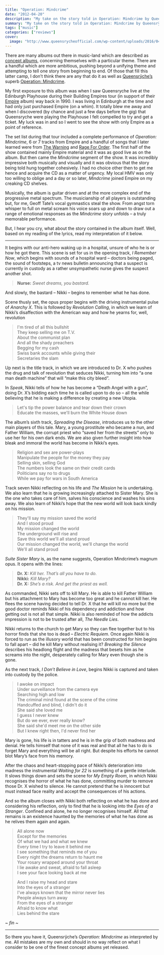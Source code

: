 ```yaml
---
title: "Operation: Mindcrime"
date: "2012-04-20"
description: "My take on the story told in Operation: Mindcrime by Queensrÿche."
summary: "My take on the story told in Operation: Mindcrime by Queensrÿche."
tags: ["music"]
categories: ["reviews"]
cover:
  image: "http://www.queensrycheofficial.com/wp-content/uploads/2016/04/Operation-Mindcrime.jpg"
---
```


There are many albums out there in music-land which are described as [concept albums](http://en.wikipedia.org/wiki/Concept_album), concerning themselves with a particular theme. There are a handful which are more ambitious, pushing beyond a unifying theme and attempting to tell one story from beginning to end. Of those that fill this latter camp, I don’t think there are any that do it as well as [Queensrÿche’s](http://www.queensrycheofficial.com/) superb [Operation: Mindcrime](http://en.wikipedia.org/wiki/Operation:_Mindcrime).

My first exposure to this album was when I saw Queensryche live at the Edinburgh Playhouse during their Building Empires tour (in support of their [Empire](http://www.queensrycheofficial.com/music/empire/) album) way back in 1990. I was living in Edinburgh at the time and had only just purchased Empire (on a whim). It totally blew me away and when I discovered (by chance and just a few days before the gig) that Queensryche were playing the Playhouse I felt compelled to try and get a ticket. My luck was in and so I went to see the show with only Empire as a point of reference.

The set list during that tour included a complete performance of *Operation: Mindcrime*, 6 or 7 tracks from Empire and a handful of songs that I later learned were from [The Warning](http://www.queensrycheofficial.com/music/the-warning/) and [Rage For Order](http://www.queensrycheofficial.com/music/rage-for-order/). The first half of the show contained mainly Empire material and it was as good live as on the album. But then came the *Mindcrime* segment of the show. It was incredibly impressive both musically and visually and it was obvious that the story being told hung together cohesively. I had no choice other then to get me hence and acquire the CD as a matter of urgency. My local HMV was only too willing to oblige and a day or so later, *Mindcrime* joined Empire on my creaking CD shelves.

Musically, the album is guitar driven and at the more complex end of the progressive metal spectrum. The musicianship of all players is outstanding but, for me, Geoff Tate’s vocal gymnastics steal the show. From angst torn whisper to full on metal scream his voice soars up and down to draw out a range of emotional responses as the *Mindcrime* story unfolds – a truly memorable performance.

But, I hear you cry, what about the story contained in the album itself. Well, based on my reading of the lyrics, read my interpretation of it below.

***

It begins with our anti-hero waking up in a hospital, unsure of who he is or how he got there. This scene is set for us in the opening track, *I Remember Now*, which begins with sounds of a hospital ward – doctors being paged, the sound of footsteps, a tv news bulletin announcing that a suspect is currently in custody as a rather unsympathetic nurse gives the suspect another shot.

> **Nurse:** *Sweet dreams, you bastard.*

And slowly, the bastard – Nikki – begins to remember what he has done.

Scene thusly set, the opus proper begins with the driving instrumental pulse of *Anarchy X*. This is followed by *Revolution Calling*, in which we learn of Nikki’s disaffection with the American way and how he yearns for, well, revolution

> I'm tired of all this bullshit  
> They keep selling me on T.V.  
> About the communist plan  
> And all the shady preachers  
> Begging for my cash  
> Swiss bank accounts while giving their  
> Secretaries the slam

Up next is the title track, in which we are introduced to Dr. X who pushes the drug and talk of revolution that seduces Nikki, turning him into “a one man death machine” that will “make this city bleed”.

In *Speak*, Nikki tells of how he has become a “Death Angel with a gun”, doing Dr. X’s bidding each time he is called upon to do so – all the while believing that he is making a difference by creating a new Utopia.

> Let's tip the power balance and tear down their crown  
> Educate the masses, we'll burn the White House down

The album’s sixth track, *Spreading the Disease*, introduces us to the other main players of this tale. Mary, a young prostitute who became a nun, and Father William, the corrupt priest who “saved her from the streets” only to use her for his own dark ends. We are also given further insight into how bleak and immoral the world has become in Nikki’s eyes.

> Religion and sex are power-plays  
> Manipulate the people for the money they pay  
> Selling skin, selling God  
> The numbers look the same on their credit cards  
> Politicians say no to drugs  
> While we pay for wars in South America

Track seven Nikki reflecting on his life and *The Mission* he is undertaking. We also learn that he is growing increasingly attached to Sister Mary. She is the one who takes care of him, salves his conscience and washes his sins away. We also learn of Nikki’s hope that the new world will look back kindly on his mission.

> They'll say my mission saved the world  
> And I stood proud  
> My mission changed the world  
> The underground will rise and  
> Save this world we'll all stand proud  
> Our mission changed the world, we'll change the world  
> We'll all stand proud

*Suite Sister Mary* is, as the name suggests, Operation Mindcrime’s magnum opus. It opens with the lines:

> **Dr. X:** *Kill her. That’s all you have to do.*  
> **Nikki:** *Kill Mary?*  
> **Dr. X:** *She’s a risk. And get the priest as well.*

As commanded, Nikki sets off to kill Mary. He is able to kill Father William but his attachment to Mary has become too great and he cannot kill her. He flees the scene having decided to tell Dr. X that he will kill no more but the good doctor reminds Nikki of his dependency and addiction and how getting out is not all that simple. Nikki is also reminded of how the addicts impression is not to be trusted after all, *The Needle Lies*.

Nikki returns to the church to get Mary so they can flee together but to his horror finds that she too is dead – *Electric Requiem*. Once again Nikki is forced to run as the illusory world that has been constructed for him begins to fall apart – did he kill Mary without realising it? *Breaking the Silence* describes his headlong flight and the madness that besets him as he screams into the night, desperately calling for Mary even though she is gone.

As the next track, *I Don’t Believe in Love*, begins Nikki is captured and taken into custody by the police.

> I awoke on impact  
> Under surveillance from the camera eye  
> Searching high and low  
> The criminal mind found at the scene of the crime  
> Handcuffed and blind, I didn't do it  
> She said she loved me  
> I guess I never knew  
> But do we ever, ever really know?  
> She said she'd meet me on the other side  
> But I knew right then, I'd never find her

Mary is gone, his life is in tatters and he is in the grip of both madness and denial. He tells himself that none of it was real and that all he has to do is forget Mary and everything will be all right. But despite his efforts he cannot blot Mary’s face from his memory.

After the chaos and heart-stopping pace of Nikki’s deterioration into madness the instrumental *Waiting for 22* is something of a gentle interlude. It slows things down and sets the scene for *My Empty Room*, in which Nikki recognises the horror of what he has done, committing murder to remove those Dr. X wished to silence. He cannot pretend that he is innocent but must instead face reality and accept the consequences of his actions.

And so the album closes with Nikki both reflecting on what he has done and considering his reflection, only to find that he is looking into the *Eyes of a Stranger*. Confined and alone, he no longer recognises himself. All that remains is an existence haunted by the memories of what he has done as he relives them again and again.

> All alone now  
> Except for the memories  
> Of what we had and what we knew  
> Every time I try to leave it behind me  
> I see something that reminds me of you  
> Every night the dreams return to haunt me  
> Your rosary wrapped around your throat  
> I lie awake and sweat, afraid to fall asleep  
> I see your face looking back at me  
> 
> And I raise my head and stare  
> Into the eyes of a stranger  
> I've always known that the mirror never lies  
> People always turn away  
> From the eyes of a stranger  
> Afraid to know what  
> Lies behind the stare

_~ fin ~_

***

So there you have it, Queensrÿche’s *Operation: Mindcrime* as interpreted by me. All mistakes are my own and should in no way reflect on what I consider to be one of the finest concept albums yet released.
